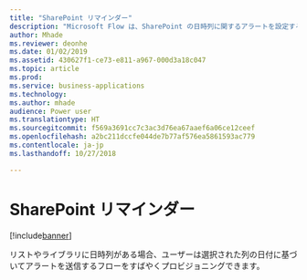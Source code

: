 ```yaml
---
title: "SharePoint リマインダー"
description: "Microsoft Flow は、SharePoint の日時列に関するアラートを設定するために使用できます。"
author: Mhade
ms.reviewer: deonhe
ms.date: 01/02/2019
ms.assetid: 430627f1-ce73-e811-a967-000d3a18c047
ms.topic: article
ms.prod: 
ms.service: business-applications
ms.technology: 
ms.author: mhade
audience: Power user
ms.translationtype: HT
ms.sourcegitcommit: f569a3691cc7c3ac3d76ea67aaef6a06ce12ceef
ms.openlocfilehash: a2bc211dccfe044de7b77af576ea5861593ac779
ms.contentlocale: ja-jp
ms.lasthandoff: 10/27/2018

---
```

# <a name="sharepoint-remind-me"></a>SharePoint リマインダー


[!include[banner](../../includes/banner.md)]

リストやライブラリに日時列がある場合、ユーザーは選択された列の日付に基づいてアラートを送信するフローをすばやくプロビジョニングできます。 

